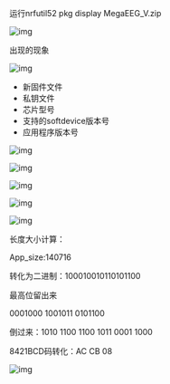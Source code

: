 运行nrfutil52 pkg display MegaEEG_V.zip

 

![img](file:///C:\Users\acer\AppData\Local\Temp\msohtmlclip1\01\clip_image002.jpg)

 

出现的现象

![img](file:///C:\Users\acer\AppData\Local\Temp\msohtmlclip1\01\clip_image004.jpg)

 

- 新固件文件
- 私钥文件
- 芯片型号
- 支持的softdevice版本号
- 应用程序版本号

 

![img](file:///C:\Users\acer\AppData\Local\Temp\msohtmlclip1\01\clip_image005.png)

![img](file:///C:\Users\acer\AppData\Local\Temp\msohtmlclip1\01\clip_image007.jpg)

![img](file:///C:\Users\acer\AppData\Local\Temp\msohtmlclip1\01\clip_image009.jpg)

![img](file:///C:\Users\acer\AppData\Local\Temp\msohtmlclip1\01\clip_image011.jpg)

 

![img](file:///C:\Users\acer\AppData\Local\Temp\msohtmlclip1\01\clip_image013.jpg)

 

 

 

 

 

 

 

 

 

 

 

 

 

长度大小计算：

App_size:140716

转化为二进制：100010010110101100

最高位留出来

0001000   1001011  0101100

倒过来：1010 1100  1100 1011  0001 1000

8421BCD码转化：AC   CB        08

 

![img](file:///C:\Users\acer\AppData\Local\Temp\msohtmlclip1\01\clip_image015.jpg)